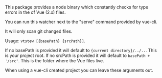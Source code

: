 This package provides a node binary which constantly checks for type errors in the  of Vue (2.x) files.

You can run this watcher next to the "serve" command provided by vue-cli.

It will only scan git changed files.

Usage: `vtstew [{basePath} {srcPath}]`.

If no basePath is provided it will default to `{current directory}/../..`. This is your project root.
If no srcPath is provided it will default to `basePath + '/src'`. This is the folder where the Vue files live.

When using a vue-cli created project you can leave these arguments out.